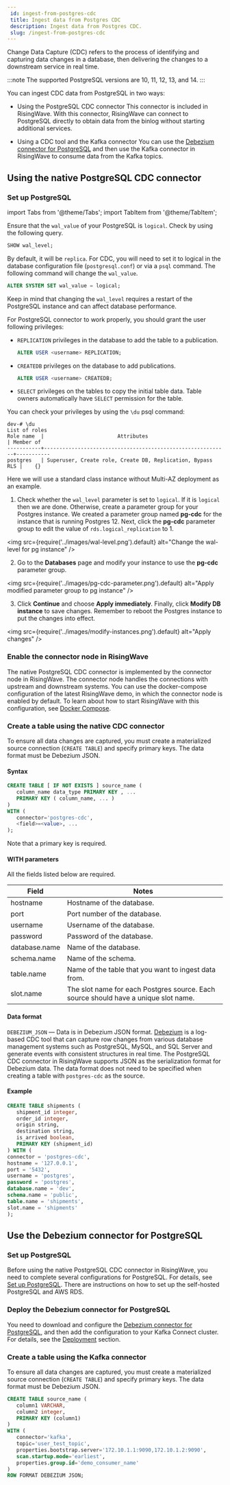 ```yaml
---
 id: ingest-from-postgres-cdc
 title: Ingest data from Postgres CDC
 description: Ingest data from Postgres CDC.
 slug: /ingest-from-postgres-cdc
---
```


Change Data Capture (CDC) refers to the process of identifying and capturing data changes in a database, then delivering the changes to a downstream service in real time.

:::note
The supported PostgreSQL versions are 10, 11, 12, 13, and 14.
:::

You can ingest CDC data from PostgreSQL in two ways:

- Using the PostgreSQL CDC connector
    This connector is included in RisingWave. With this connector, RisingWave can connect to PostgreSQL directly to obtain data from the binlog without starting additional services.

- Using a CDC tool and the Kafka connector
    You can use the [Debezium connector for PostgreSQL](https://debezium.io/documentation/reference/stable/connectors/postgresql.html) and then use the Kafka connector in RisingWave to consume data from the Kafka topics.

## Using the native PostgreSQL CDC connector

### Set up PostgreSQL

import Tabs from '@theme/Tabs';
import TabItem from '@theme/TabItem';

<Tabs>
<TabItem value="pg_self_hosted" label="Self-hosted" default>

Ensure that the `wal_value` of your PostgreSQL is `logical`. Check by using the following query.

```sql
SHOW wal_level;
```

By default, it will be `replica`. For CDC, you will need to set it to logical in the database configuration file (`postgresql.conf`) or via a `psql` command. The following command will change the `wal_value`.

```sql
ALTER SYSTEM SET wal_value = logical;
```

Keep in mind that changing the `wal_level` requires a restart of the PostgreSQL instance and can affect database performance.

For PostgreSQL connector to work properly, you should grant the user following privileges:

- `REPLICATION` privileges in the database to add the table to a publication.
    
    ```sql
    ALTER USER <username> REPLICATION;
    ```
    
- `CREATEDB` privileges on the database to add publications.
    
    ```sql
    ALTER USER <username> CREATEDB;
    ```
    
- `SELECT` privileges on the tables to copy the initial table data. Table owners automatically have `SELECT` permission for the table.

You can check your privileges by using the `\du` psql command:
```
dev-# \du
List of roles
Role name  |                        Attributes                          | Member of
-----------+------------------------------------------------------------+-----------
postgres   | Superuser, Create role, Create DB, Replication, Bypass RLS |    {}
```

</TabItem>

<TabItem value="AWS_rds_pg" label="AWS RDS">

Here we will use a standard class instance without Multi-AZ deployment as an example.

1. Check whether the `wal_level` parameter is set to `logical`. If it is `logical` then we are done. Otherwise, create a parameter group for your Postgres instance. We created a parameter group named **pg-cdc** for the instance that is running Postgres 12. Next, click the **pg-cdc** parameter group to edit the value of `rds.logical_replication` to 1.

<img
  src={require('../images/wal-level.png').default}
  alt="Change the wal-level for pg instance"
/>

2. Go to the **Databases** page and modify your instance to use the **pg-cdc** parameter group.

<img
  src={require('../images/pg-cdc-parameter.png').default}
  alt="Apply modified parameter group to pg instance"
/>

3. Click **Continue** and choose **Apply immediately**. Finally, click **Modify DB instance** to save changes. Remember to reboot the Postgres instance to put the changes into effect.

<img
  src={require('../images/modify-instances.png').default}
  alt="Apply changes"
/>

</TabItem>
</Tabs>

### Enable the connector node in RisingWave

The native PostgreSQL CDC connector is implemented by the connector node in RisingWave. The connector node handles the connections with upstream and downstream systems. You can use the docker-compose configuration of the latest RisingWave demo, in which the connector node is enabled by default. To learn about how to start RisingWave with this configuration, see [Docker Compose](../deploy/risingwave-docker-compose.md). 

### Create a table using the native CDC connector

To ensure all data changes are captured, you must create a materialized source connection (`CREATE TABLE`) and specify primary keys. The data format must be Debezium JSON.

 #### Syntax

 ```sql
 CREATE TABLE [ IF NOT EXISTS ] source_name (
    column_name data_type PRIMARY KEY , ...
    PRIMARY KEY ( column_name, ... )
 ) 
 WITH (
    connector='postgres-cdc',
    <field>=<value>, ...
 );
 ```
 Note that a primary key is required.

 #### WITH parameters

 All the fields listed below are required. 

 |Field|Notes|
 |---|---|
 |hostname| Hostname of the database. |
 |port| Port number of the database.|
 |username| Username of the database.|
 |password| Password of the database. |
 |database.name| Name of the database.|
 |schema.name| Name of the schema. |
 |table.name| Name of the table that you want to ingest data from. |
 |slot.name| The slot name for each Postgres source. Each source should have a unique slot name.|

 #### Data format

 `DEBEZIUM_JSON` — Data is in Debezium JSON format. [Debezium](https://debezium.io) is a log-based CDC tool that can capture row changes from various database management systems such as PostgreSQL, MySQL, and SQL Server and generate events with consistent structures in real time. The PostgreSQL CDC connector in RisingWave supports JSON as the serialization format for Debezium data. The data format does not need to be specified when creating a table with `postgres-cdc` as the source.


 #### Example

 ```sql
 CREATE TABLE shipments (
    shipment_id integer,
    order_id integer,
    origin string,
    destination string,
    is_arrived boolean,
    PRIMARY KEY (shipment_id)
) WITH (
 connector = 'postgres-cdc',
 hostname = '127.0.0.1',
 port = '5432',
 username = 'postgres',
 password = 'postgres',
 database.name = 'dev',
 schema.name = 'public',
 table.name = 'shipments',
 slot.name = 'shipments'
);
 ```


## Use the Debezium connector for PostgreSQL

### Set up PostgreSQL

Before using the native PostgreSQL CDC connector in RisingWave, you need to complete several configurations for PostgreSQL. For details, see [Set up PostgreSQL](#set-up-postgresql). There are instructions on how to set up the self-hosted PostgreSQL and AWS RDS.

### Deploy the Debezium connector for PostgreSQL

You need to download and configure the [Debezium connector for PostgreSQL](https://debezium.io/documentation/reference/stable/connectors/postgresql.html), and then add the configuration to your Kafka Connect cluster. For details, see the [Deployment](https://debezium.io/documentation/reference/stable/connectors/postgresql.html#postgresql-deployment) section.

### Create a table using the Kafka connector

 To ensure all data changes are captured, you must create a materialized source connection (`CREATE TABLE`) and specify primary keys. The data format must be Debezium JSON. 

 ```sql
 CREATE TABLE source_name (
    column1 VARCHAR,
    column2 integer,
    PRIMARY KEY (column1)
 ) 
 WITH (
    connector='kafka',
    topic='user_test_topic',
    properties.bootstrap.server='172.10.1.1:9090,172.10.1.2:9090',
    scan.startup.mode='earliest',
    properties.group.id='demo_consumer_name'
 )
 ROW FORMAT DEBEZIUM JSON;
 ```


